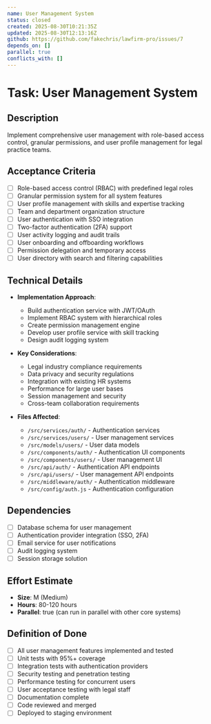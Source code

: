 ```yaml
---
name: User Management System
status: closed
created: 2025-08-30T10:21:35Z
updated: 2025-08-30T12:13:16Z
github: https://github.com/fakechris/lawfirm-pro/issues/7
depends_on: []
parallel: true
conflicts_with: []
---
```


# Task: User Management System

## Description
Implement comprehensive user management with role-based access control, granular permissions, and user profile management for legal practice teams.

## Acceptance Criteria
- [ ] Role-based access control (RBAC) with predefined legal roles
- [ ] Granular permission system for all system features
- [ ] User profile management with skills and expertise tracking
- [ ] Team and department organization structure
- [ ] User authentication with SSO integration
- [ ] Two-factor authentication (2FA) support
- [ ] User activity logging and audit trails
- [ ] User onboarding and offboarding workflows
- [ ] Permission delegation and temporary access
- [ ] User directory with search and filtering capabilities

## Technical Details
- **Implementation Approach**:
  - Build authentication service with JWT/OAuth
  - Implement RBAC system with hierarchical roles
  - Create permission management engine
  - Develop user profile service with skill tracking
  - Design audit logging system

- **Key Considerations**:
  - Legal industry compliance requirements
  - Data privacy and security regulations
  - Integration with existing HR systems
  - Performance for large user bases
  - Session management and security
  - Cross-team collaboration requirements

- **Files Affected**:
  - `/src/services/auth/` - Authentication services
  - `/src/services/users/` - User management services
  - `/src/models/users/` - User data models
  - `/src/components/auth/` - Authentication UI components
  - `/src/components/users/` - User management UI
  - `/src/api/auth/` - Authentication API endpoints
  - `/src/api/users/` - User management API endpoints
  - `/src/middleware/auth/` - Authentication middleware
  - `/src/config/auth.js` - Authentication configuration

## Dependencies
- [ ] Database schema for user management
- [ ] Authentication provider integration (SSO, 2FA)
- [ ] Email service for user notifications
- [ ] Audit logging system
- [ ] Session storage solution

## Effort Estimate
- **Size**: M (Medium)
- **Hours**: 80-120 hours
- **Parallel**: true (can run in parallel with other core systems)

## Definition of Done
- [ ] All user management features implemented and tested
- [ ] Unit tests with 95%+ coverage
- [ ] Integration tests with authentication providers
- [ ] Security testing and penetration testing
- [ ] Performance testing for concurrent users
- [ ] User acceptance testing with legal staff
- [ ] Documentation complete
- [ ] Code reviewed and merged
- [ ] Deployed to staging environment
